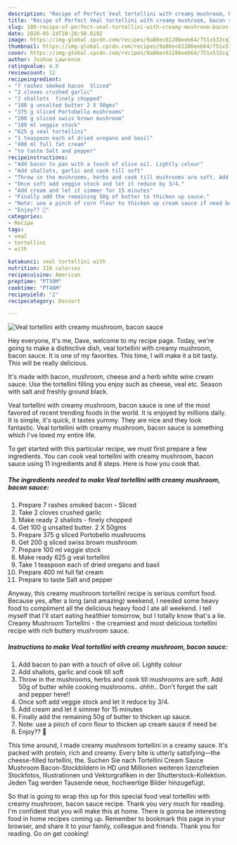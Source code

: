 ```yaml
---
description: "Recipe of Perfect Veal tortellini with creamy mushroom, bacon sauce"
title: "Recipe of Perfect Veal tortellini with creamy mushroom, bacon sauce"
slug: 180-recipe-of-perfect-veal-tortellini-with-creamy-mushroom-bacon-sauce
date: 2020-05-24T10:28:50.619Z
image: https://img-global.cpcdn.com/recipes/9a86ec61286eeb64/751x532cq70/veal-tortellini-with-creamy-mushroom-bacon-sauce-recipe-main-photo.jpg
thumbnail: https://img-global.cpcdn.com/recipes/9a86ec61286eeb64/751x532cq70/veal-tortellini-with-creamy-mushroom-bacon-sauce-recipe-main-photo.jpg
cover: https://img-global.cpcdn.com/recipes/9a86ec61286eeb64/751x532cq70/veal-tortellini-with-creamy-mushroom-bacon-sauce-recipe-main-photo.jpg
author: Joshua Lawrence
ratingvalue: 4.8
reviewcount: 12
recipeingredient:
- "7 rashes smoked bacon  Sliced"
- "2 cloves crushed garlic"
- "2 shallots  finely chopped"
- "100 g unsalted butter 2 X 50gms"
- "375 g sliced Portobello mushrooms"
- "200 g sliced swiss brown mushroom"
- "100 ml veggie stock"
- "625 g veal tortellini"
- "1 teaspoon each of dried oregano and basil"
- "400 ml full fat cream"
- "to taste Salt and pepper"
recipeinstructions:
- "Add bacon to pan with a touch of olive oil. Lightly colour"
- "Add shallots, garlic and cook till soft"
- "Throw in the mushrooms, herbs and cook till mushrooms are soft. Add 50g of butter while cooking mushrooms.. ohhh.. Don&#39;t forget the salt and pepper here!!"
- "Once soft add veggie stock and let it reduce by 3/4."
- "Add cream and let it simmer for 15 minutes"
- "Finally add the remaining 50g of butter to thicken up sauce."
- "Note: use a pinch of corn flour to thicken up cream sauce if need be"
- "Enjoy?? 🤔"
categories:
- Recipe
tags:
- veal
- tortellini
- with

katakunci: veal tortellini with 
nutrition: 118 calories
recipecuisine: American
preptime: "PT39M"
cooktime: "PT46M"
recipeyield: "2"
recipecategory: Dessert

---
```



![Veal tortellini with creamy mushroom, bacon sauce](https://img-global.cpcdn.com/recipes/9a86ec61286eeb64/751x532cq70/veal-tortellini-with-creamy-mushroom-bacon-sauce-recipe-main-photo.jpg)

Hey everyone, it's me, Dave, welcome to my recipe page. Today, we're going to make a distinctive dish, veal tortellini with creamy mushroom, bacon sauce. It is one of my favorites. This time, I will make it a bit tasty. This will be really delicious.

It&#39;s made with bacon, mushroom, cheese and a herb white wine cream sauce. Use the tortellini filling you enjoy such as cheese, veal etc. Season with salt and freshly ground black.

Veal tortellini with creamy mushroom, bacon sauce is one of the most favored of recent trending foods in the world. It is enjoyed by millions daily. It is simple, it's quick, it tastes yummy. They are nice and they look fantastic. Veal tortellini with creamy mushroom, bacon sauce is something which I've loved my entire life.


To get started with this particular recipe, we must first prepare a few ingredients. You can cook veal tortellini with creamy mushroom, bacon sauce using 11 ingredients and 8 steps. Here is how you cook that.

<!--inarticleads1-->

##### The ingredients needed to make Veal tortellini with creamy mushroom, bacon sauce:

1. Prepare 7 rashes smoked bacon - Sliced
1. Take 2 cloves crushed garlic
1. Make ready 2 shallots - finely chopped
1. Get 100 g unsalted butter. 2 X 50gms
1. Prepare 375 g sliced Portobello mushrooms
1. Get 200 g sliced swiss brown mushroom
1. Prepare 100 ml veggie stock
1. Make ready 625 g veal tortellini
1. Take 1 teaspoon each of dried oregano and basil
1. Prepare 400 ml full fat cream
1. Prepare to taste Salt and pepper


Anyway, this creamy mushroom tortellini recipe is serious comfort food. Because yes, after a long (and amazing) weekend, I needed some heavy food to compliment all the delicious heavy food I ate all weekend. I tell myself that I&#39;ll start eating healthier tomorrow, but I totally know that&#39;s a lie. Creamy Mushroom Tortellini - the creamiest and most delicious tortellini recipe with rich buttery mushroom sauce. 

<!--inarticleads2-->

##### Instructions to make Veal tortellini with creamy mushroom, bacon sauce:

1. Add bacon to pan with a touch of olive oil. Lightly colour
1. Add shallots, garlic and cook till soft
1. Throw in the mushrooms, herbs and cook till mushrooms are soft. Add 50g of butter while cooking mushrooms.. ohhh.. Don&#39;t forget the salt and pepper here!!
1. Once soft add veggie stock and let it reduce by 3/4.
1. Add cream and let it simmer for 15 minutes
1. Finally add the remaining 50g of butter to thicken up sauce.
1. Note: use a pinch of corn flour to thicken up cream sauce if need be
1. Enjoy?? 🤔


This time around, I made creamy mushroom tortellini in a creamy sauce. It&#39;s packed with protein, rich and creamy. Every bite is utterly satisfying—the cheese-filled tortellini, the. Suchen Sie nach Tortellini Cream Sauce Mushroom Bacon-Stockbildern in HD und Millionen weiteren lizenzfreien Stockfotos, Illustrationen und Vektorgrafiken in der Shutterstock-Kollektion. Jeden Tag werden Tausende neue, hochwertige Bilder hinzugefügt. 

So that is going to wrap this up for this special food veal tortellini with creamy mushroom, bacon sauce recipe. Thank you very much for reading. I'm confident that you will make this at home. There is gonna be interesting food in home recipes coming up. Remember to bookmark this page in your browser, and share it to your family, colleague and friends. Thank you for reading. Go on get cooking!
